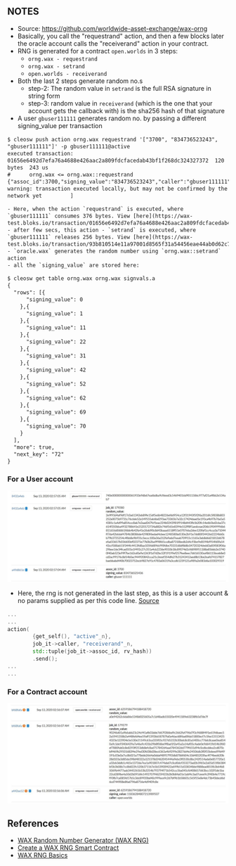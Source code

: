 ## NOTES
* Source: https://github.com/worldwide-asset-exchange/wax-orng
* Basically, you call the "requestrand" action, and then a few blocks later the oracle account calls the "receiverand" action in your contract.
* RNG is generated for a contract `open.worlds` in 3 steps:
	- `orng.wax - requestrand`
	- `orng.wax - setrand`
	- `open.worlds - receiverand`
* Both the last 2 steps generate random no.s
	- step-2: The random value in `setrand` is the full RSA signature in string form
	- step-3: random value in `receiverand` (which is the one that your account gets the callback with) is the sha256 hash of that signature
* A user `gbuser111111` generates random no. by passing a different signing_value per transaction
```console
$ cleosw push action orng.wax requestrand '["3700", "834736523243", "gbuser111111"]' -p gbuser111111@active
executed transaction: 01656e6492d7efa76a4688e426aac2a809fdcfacedab43bf1f268dc324327372  120 bytes  243 us
#      orng.wax <= orng.wax::requestrand        {"assoc_id":3700,"signing_value":"834736523243","caller":"gbuser111111"}
warning: transaction executed locally, but may not be confirmed by the network yet         ]
```
	- Here, when the action `requestrand` is executed, where `gbuser111111` consumes 376 bytes. View [here](https://wax-test.bloks.io/transaction/01656e6492d7efa76a4688e426aac2a809fdcfacedab43bf1f268dc324327372)
	- after few secs, this action - `setrand` is executed, where `gbuser111111` releases 256 bytes. View [here](https://wax-test.bloks.io/transaction/93b810514e11a97001d8565f31a54456eae44ab0d62c72969cf702e4bd5e68ec)
	- `oracle.wax` generates the random number using `orng.wax::setrand` action
	- all the `signing_value` are stored here:
```console
$ cleosw get table orng.wax orng.wax signvals.a
{
  "rows": [{
      "signing_value": 0
    },{
      "signing_value": 1
    },{
      "signing_value": 11
    },{
      "signing_value": 22
    },{
      "signing_value": 31
    },{
      "signing_value": 42
    },{
      "signing_value": 52
    },{
      "signing_value": 62
    },{
      "signing_value": 69
    },{
      "signing_value": 70
    }
  ],
  "more": true,
  "next_key": "72"
}
```

### For a User account
![](./user_rng.jpg)

* Here, the rng is not generated in the last step, as this is a user account & no params supplied as per this code line. [Source](https://github.com/worldwide-asset-exchange/wax-orng/blob/develop/src/orng.cpp#L111-L115)
```cpp
...
...
action(
        {get_self(), "active"_n}, 
        job_it->caller, "receiverand"_n,
        std::tuple(job_it->assoc_id, rv_hash))
        .send();
...
...
```

### For a Contract account
![](./contract_rng.jpg)


## References
* [WAX Random Number Generator (WAX RNG)](https://developer.wax.io/dapps/wax-random-number-generator-wax-rng/)
* [Create a WAX RNG Smart Contract](https://developer.wax.io/dapps/create-a-wax-rng-smart-contract/)
* [WAX RNG Basics](https://developer.wax.io/dapps/wax-rng-basics/)